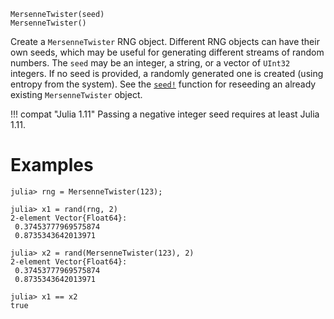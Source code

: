 ```
MersenneTwister(seed)
MersenneTwister()
```

Create a `MersenneTwister` RNG object. Different RNG objects can have their own seeds, which may be useful for generating different streams of random numbers. The `seed` may be an integer, a string, or a vector of `UInt32` integers. If no seed is provided, a randomly generated one is created (using entropy from the system). See the [`seed!`](@ref) function for reseeding an already existing `MersenneTwister` object.

!!! compat "Julia 1.11"
    Passing a negative integer seed requires at least Julia 1.11.


# Examples

```jldoctest
julia> rng = MersenneTwister(123);

julia> x1 = rand(rng, 2)
2-element Vector{Float64}:
 0.37453777969575874
 0.8735343642013971

julia> x2 = rand(MersenneTwister(123), 2)
2-element Vector{Float64}:
 0.37453777969575874
 0.8735343642013971

julia> x1 == x2
true
```
